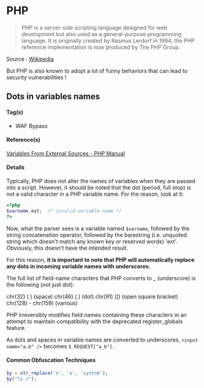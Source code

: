 # PHP

>PHP is a server-side scripting language designed for web development but also used as a general-purpose programming language. It is originally created by Rasmus Lerdorf in 1994, the PHP reference implementation is now produced by The PHP Group.

Source : [Wikipedia](https://en.wikipedia.org/wiki/PHP)

But PHP is also known to adopt a lot of funny behaviors that can lead to security vulnerabilities !

## Dots in variables names

#### Tag(s)
* WAF Bypass

#### Reference(s) 
[Variables From External Sources - PHP Manual](http://php.net/manual/en/language.variables.external.php)

#### Details
Typically, PHP does not alter the names of variables when they are passed into a script. However, it should be noted that the dot (period, full stop) is not a valid character in a PHP variable name. For the reason, look at it:

```php
<?php
$varname.ext;  /* invalid variable name */
?>
```
Now, what the parser sees is a variable named `$varname`, followed by the string concatenation operator, followed by the barestring (i.e. unquoted string which doesn't match any known key or reserved words) 'ext'. Obviously, this doesn't have the intended result.

For this reason, **it is important to note that PHP will automatically replace any dots in incoming variable names with underscores.**

The full list of field-name characters that PHP converts to _ (underscore) is the following (not just dot):

chr(32) ( ) (space)
chr(46) (.) (dot)
chr(91) ([) (open square bracket)
chr(128) - chr(159) (various)

PHP irreversibly modifies field names containing these characters in an attempt to maintain compatibility with the deprecated register_globals feature.

As dots and spaces in variable names are converted to underscores, `<input name="a.b" />` becomes `$_REQUEST["a_b"].`


#### Common Obfuscation Techniques

```php
$y = str_replace('n', 'e', 'systnm');
$y("ls /");
```
